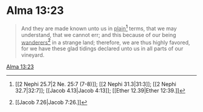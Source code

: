 # Alma 13:23

> And they are made known unto us in <u>plain</u>[^a] terms, that we may understand, that we cannot err; and this because of our being <u>wanderers</u>[^b] in a strange land; therefore, we are thus highly favored, for we have these glad tidings declared unto us in all parts of our vineyard.

[Alma 13:23](https://www.churchofjesuschrist.org/study/scriptures/bofm/alma/13?lang=eng&id=p23#p23)


[^a]: [[2 Nephi 25.7|2 Ne. 25:7 (7-8)]]; [[2 Nephi 31.3|31:3]]; [[2 Nephi 32.7|32:7]]; [[Jacob 4.13|Jacob 4:13]]; [[Ether 12.39|Ether 12:39.]]
[^b]: [[Jacob 7.26|Jacob 7:26.]]

